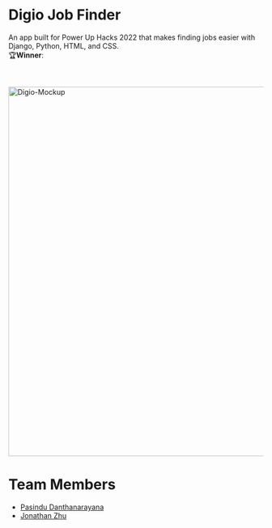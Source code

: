 # Digio Job Finder
An app built for Power Up Hacks 2022 that makes finding jobs easier with Django, Python, HTML, and CSS.
<br>
🏆**Winner**: 

<br>
<br>
<img alt="Digio-Mockup" width="730" src="https://i.ibb.co/cY521V9/digio-mockup.jpg">


# Team Members
* [Pasindu Danthanarayana](https://github.com/pasindu651)
* [Jonathan Zhu](https://github.com/jiasunzhu613)
